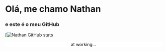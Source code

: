 # Olá, me chamo Nathan
### e este é o meu GitHub

[![Nathan GitHub stats](https://github-readme-stats.vercel.app/api?username=nathanlanna&show_icons=true&theme=gothan)

<div style='background-color:#FFFFFF; border-radius:4px;text-align:center ' >
    <a style='color:#000000'>at working...</a>
</div>

<!--

